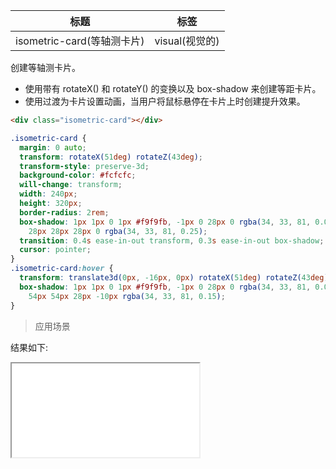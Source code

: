 | 标题                       | 标签           |
| -------------------------- | -------------- |
| isometric-card(等轴测卡片) | visual(视觉的) |

创建等轴测卡片。

- 使用带有 rotateX() 和 rotateY() 的变换以及 box-shadow 来创建等距卡片。
- 使用过渡为卡片设置动画，当用户将鼠标悬停在卡片上时创建提升效果。

```html
<div class="isometric-card"></div>
```

```css
.isometric-card {
  margin: 0 auto;
  transform: rotateX(51deg) rotateZ(43deg);
  transform-style: preserve-3d;
  background-color: #fcfcfc;
  will-change: transform;
  width: 240px;
  height: 320px;
  border-radius: 2rem;
  box-shadow: 1px 1px 0 1px #f9f9fb, -1px 0 28px 0 rgba(34, 33, 81, 0.01),
    28px 28px 28px 0 rgba(34, 33, 81, 0.25);
  transition: 0.4s ease-in-out transform, 0.3s ease-in-out box-shadow;
  cursor: pointer;
}
.isometric-card:hover {
  transform: translate3d(0px, -16px, 0px) rotateX(51deg) rotateZ(43deg);
  box-shadow: 1px 1px 0 1px #f9f9fb, -1px 0 28px 0 rgba(34, 33, 81, 0.01),
    54px 54px 28px -10px rgba(34, 33, 81, 0.15);
}
```

> 应用场景

<div class="code-editor" data-url="codes/css/html/isometric-card.html" data-language="html"></div>

结果如下:

<iframe src="codes/css/html/isometric-card.html"></iframe>
